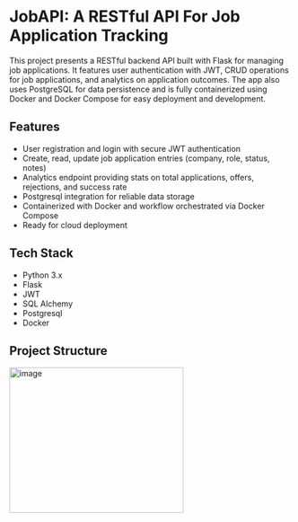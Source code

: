 # JobAPI: A RESTful API For Job Application Tracking

This project presents a RESTful backend API built with Flask for managing job applications. It features user authentication with JWT, CRUD operations for job applications, and analytics on application outcomes. The app also uses PostgreSQL for data persistence and is fully containerized using Docker and Docker Compose for easy deployment and development.

## Features

- User registration and login with secure JWT authentication  
- Create, read, update job application entries (company, role, status, notes)  
- Analytics endpoint providing stats on total applications, offers, rejections, and success rate  
- Postgresql integration for reliable data storage  
- Containerized with Docker and workflow orchestrated via Docker Compose  
- Ready for cloud deployment  

## Tech Stack

- Python 3.x  
- Flask  
- JWT
- SQL Alchemy
- Postgresql 
- Docker

## Project Structure

<img width="310" height="259" alt="image" src="https://github.com/user-attachments/assets/8bc7deb3-bab2-4f0e-b3b2-db0df8b39492" />
